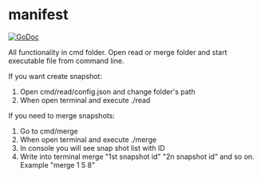 # manifest

[![GoDoc](
	https://godoc.org/github.com/skycoin/viscript?status.svg)](
		https://godoc.org/github.com/ZSM5J/manifest/manifest)


All functionality in cmd folder. Open read or merge folder and start executable file from command line. 

If you want create snapshot:

1. Open cmd/read/config.json and change folder's path
2. When open terminal and execute ./read

If you need to merge snapshots:

1. Go to cmd/merge
2. When open terminal and execute ./merge
3. In console you will see snap shot list with ID
4. Write into terminal merge "1st snapshot id" "2n snapshot id" and so on. Example "merge 1 5 8" 
